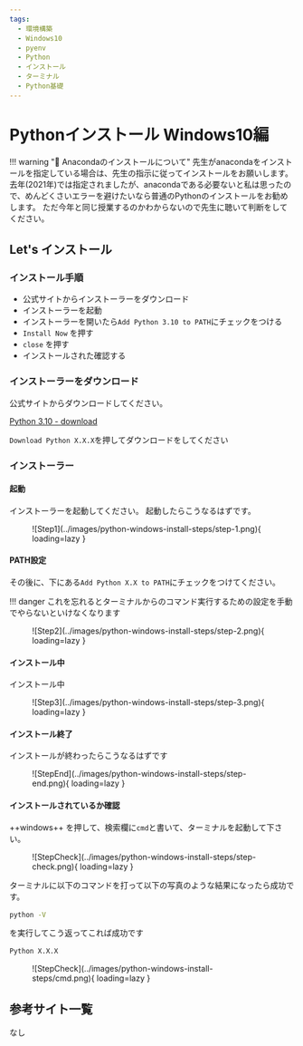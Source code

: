 ```yaml
---
tags:
  - 環境構築
  - Windows10
  - pyenv
  - Python
  - インストール
  - ターミナル
  - Python基礎
---
```


# Pythonインストール Windows10編

!!! warning ":snake: Anacondaのインストールについて"
    先生がanacondaをインストールを指定している場合は、先生の指示に従ってインストールをお願いします。
    去年(2021年)では指定されましたが、anacondaである必要ないと私は思ったので、めんどくさいエラーを避けたいなら普通のPythonのインストールをお勧めします。
    ただ今年と同じ授業するのかわからないので先生に聴いて判断をしてください。

## Let's インストール

### インストール手順
- 公式サイトからインストーラーをダウンロード
- インストーラーを起動
- インストーラーを開いたら`Add Python 3.10 to PATH`にチェックをつける
- `Install Now` を押す
- `close` を押す
- インストールされた確認する

### インストーラーをダウンロード

公式サイトからダウンロードしてください。

[Python 3.10 - download](https://www.python.org/downloads/)

`Download Python X.X.X`を押してダウンロードをしてください

### インストーラー

#### 起動
インストーラーを起動してください。
起動したらこうなるはずです。

<figure markdown>
![Step1](../images/python-windows-install-steps/step-1.png){ loading=lazy }
</figure>

#### PATH設定

その後に、下にある`Add Python X.X to PATH`にチェックをつけてください。

!!! danger
    これを忘れるとターミナルからのコマンド実行するための設定を手動でやらないといけなくなります

<figure markdown>
![Step2](../images/python-windows-install-steps/step-2.png){ loading=lazy }
</figure>

#### インストール中

インストール中

<figure markdown>
![Step3](../images/python-windows-install-steps/step-3.png){ loading=lazy }
</figure>

#### インストール終了
インストールが終わったらこうなるはずです

<figure markdown>
![StepEnd](../images/python-windows-install-steps/step-end.png){ loading=lazy }
</figure>

#### インストールされているか確認

++windows++ を押して、検索欄に`cmd`と書いて、ターミナルを起動して下さい。

<figure markdown>
![StepCheck](../images/python-windows-install-steps/step-check.png){ loading=lazy }
</figure>

ターミナルに以下のコマンドを打って以下の写真のような結果になったら成功です。

```cmd title="cmd"
python -V
```
を実行してこう返ってこれば成功です
```cmd title="cmd"
Python X.X.X
```

<figure markdown>
![StepCheck](../images/python-windows-install-steps/cmd.png){ loading=lazy }
</figure>

## 参考サイト一覧
なし